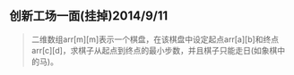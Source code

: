 ## 创新工场一面(挂掉)2014/9/11

> 二维数组arr[m][m]表示一个棋盘，在该棋盘中设定起点arr[a][b]和终点arr[c][d]，求棋子从起点到终点的最小步数，并且棋子只能走日(如象棋中的马)。